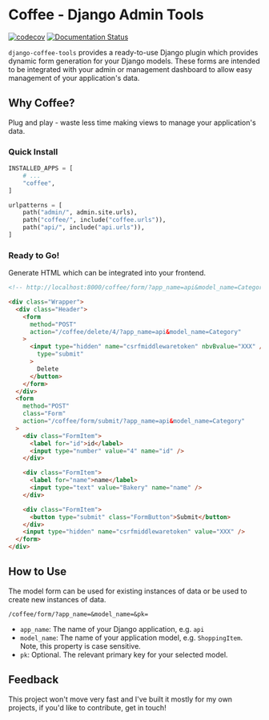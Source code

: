 # Coffee - Django Admin Tools

[![codecov](https://codecov.io/gh/marzukia/coffee/branch/main/graph/badge.svg?token=9G8LWAAQ81)](https://codecov.io/gh/marzukia/coffee)
[![Documentation Status](https://readthedocs.org/projects/django-coffee-tools/badge/?version=latest)](https://django-coffee-tools.readthedocs.io/en/latest/?badge=latest)

`django-coffee-tools` provides a ready-to-use Django plugin which provides dynamic form generation for your Django models. These forms are intended to be integrated with your admin or management dashboard to allow easy management of your application's data.

## Why Coffee?

Plug and play - waste less time making views to manage your application's data.

### Quick Install

```py
INSTALLED_APPS = [
    # ...
    "coffee",
]
```

```py
urlpatterns = [
    path("admin/", admin.site.urls),
    path("coffee/", include("coffee.urls")),
    path("api/", include("api.urls")),
]
```

### Ready to Go!

Generate HTML which can be integrated into your frontend.

```html
<!-- http://localhost:8000/coffee/form/?app_name=api&model_name=Category&pk=4 -->

<div class="Wrapper">
  <div class="Header">
    <form
      method="POST"
      action="/coffee/delete/4/?app_name=api&model_name=Category"
    >
      <input type="hidden" name="csrfmiddlewaretoken" nbvBvalue="XXX" /><button
        type="submit"
      >
        Delete
      </button>
    </form>
  </div>
  <form
    method="POST"
    class="Form"
    action="/coffee/form/submit/?app_name=api&model_name=Category"
  >
    <div class="FormItem">
      <label for="id">id</label>
      <input type="number" value="4" name="id" />
    </div>

    <div class="FormItem">
      <label for="name">name</label>
      <input type="text" value="Bakery" name="name" />
    </div>

    <div class="FormItem">
      <button type="submit" class="FormButton">Submit</button>
    </div>
    <input type="hidden" name="csrfmiddlewaretoken" value="XXX" />
  </form>
</div>
```

## How to Use

The model form can be used for existing instances of data or be used to create new instances of data.

```
/coffee/form/?app_name=&model_name=&pk=
```

- `app_name`: The name of your Django application, e.g. `api`
- `model_name`: The name of your application model, e.g. `ShoppingItem`. Note, this property is case sensitive.
- `pk`: Optional. The relevant primary key for your selected model.

## Feedback

This project won't move very fast and I've built it mostly for my own projects, if you'd like to contribute, get in touch!
